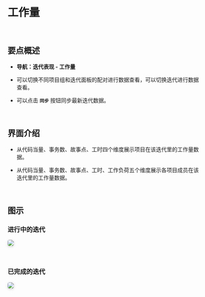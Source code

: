 # 工作量

<br>

## 要点概述

- **导航：迭代表现 - 工作量**

- 可以切换不同项目组和迭代面板的配对进行数据查看，可以切换迭代进行数据查看。

- 可以点击 **`同步`** 按钮同步最新迭代数据。

<br>

## 界面介绍

- 从代码当量、事务数、故事点、工时四个维度展示项目在该迭代里的工作量数据。

- 从代码当量、事务数、故事点、工时、工作负荷五个维度展示各项目成员在该迭代里的工作量数据。

<br>

## 图示

### 进行中的迭代

<img style="border-radius: 0.3125em;
    box-shadow: 0 2px 4px 0 rgba(34,36,38,.12),0 2px 10px 0 rgba(34,36,38,.08);" src="https://release-notes.oss-cn-zhangjiakou.aliyuncs.com/img/SprintWorkLoad1.png" />

<br>

### 已完成的迭代

<img style="border-radius: 0.3125em;
    box-shadow: 0 2px 4px 0 rgba(34,36,38,.12),0 2px 10px 0 rgba(34,36,38,.08);" src="https://release-notes.oss-cn-zhangjiakou.aliyuncs.com/img/SprintWorkLoad2.png" />